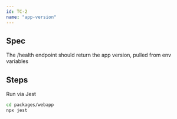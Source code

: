 ```yaml
---
id: TC-2
name: "app-version"
---
```


## Spec
The /health endpoint should return the app version, pulled from env variables

## Steps
Run via Jest
```bash
cd packages/webapp
npx jest
```
